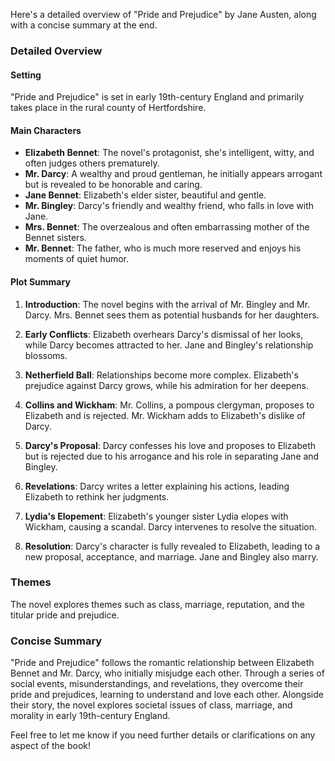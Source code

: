 Here's a detailed overview of "Pride and Prejudice" by Jane Austen, along with a concise summary at the end.

### Detailed Overview

#### Setting
"Pride and Prejudice" is set in early 19th-century England and primarily takes place in the rural county of Hertfordshire.

#### Main Characters
- **Elizabeth Bennet**: The novel's protagonist, she's intelligent, witty, and often judges others prematurely.
- **Mr. Darcy**: A wealthy and proud gentleman, he initially appears arrogant but is revealed to be honorable and caring.
- **Jane Bennet**: Elizabeth's elder sister, beautiful and gentle.
- **Mr. Bingley**: Darcy's friendly and wealthy friend, who falls in love with Jane.
- **Mrs. Bennet**: The overzealous and often embarrassing mother of the Bennet sisters.
- **Mr. Bennet**: The father, who is much more reserved and enjoys his moments of quiet humor.

#### Plot Summary

1. **Introduction**: The novel begins with the arrival of Mr. Bingley and Mr. Darcy. Mrs. Bennet sees them as potential husbands for her daughters.

2. **Early Conflicts**: Elizabeth overhears Darcy's dismissal of her looks, while Darcy becomes attracted to her. Jane and Bingley's relationship blossoms.

3. **Netherfield Ball**: Relationships become more complex. Elizabeth's prejudice against Darcy grows, while his admiration for her deepens.

4. **Collins and Wickham**: Mr. Collins, a pompous clergyman, proposes to Elizabeth and is rejected. Mr. Wickham adds to Elizabeth's dislike of Darcy.

5. **Darcy's Proposal**: Darcy confesses his love and proposes to Elizabeth but is rejected due to his arrogance and his role in separating Jane and Bingley.

6. **Revelations**: Darcy writes a letter explaining his actions, leading Elizabeth to rethink her judgments.

7. **Lydia's Elopement**: Elizabeth's younger sister Lydia elopes with Wickham, causing a scandal. Darcy intervenes to resolve the situation.

8. **Resolution**: Darcy's character is fully revealed to Elizabeth, leading to a new proposal, acceptance, and marriage. Jane and Bingley also marry.

### Themes
The novel explores themes such as class, marriage, reputation, and the titular pride and prejudice.

### Concise Summary
"Pride and Prejudice" follows the romantic relationship between Elizabeth Bennet and Mr. Darcy, who initially misjudge each other. Through a series of social events, misunderstandings, and revelations, they overcome their pride and prejudices, learning to understand and love each other. Alongside their story, the novel explores societal issues of class, marriage, and morality in early 19th-century England.

Feel free to let me know if you need further details or clarifications on any aspect of the book!